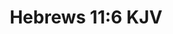 ---
title: "Hebrews 11:6 KJV"
attribution: "Hebrews 11:6 KJV"
quote: "But without faith it is impossible to please him: for he that cometh to God must believe that he is, and that he is a rewarder of them that diligently seek him."
tags:
  - Hebrews
---